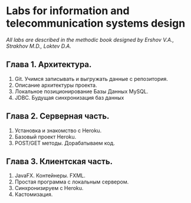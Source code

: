 # Labs for information and telecommunication systems design

*All labs are described in the methodic book designed by Ershov V.A., Strakhov M.D., Loktev D.A.*

## Глава 1. Архитектура.
1. Git. Учимся записывать и выгружать данные с репозитория.
2. Описание архитектуры проекта.
3. Локальное позиционирование Базы Данных MySQL.
4. JDBC. Будущая синхронизация баз данных

## Глава 2. Серверная часть.

1. Установка и знакомство c Heroku.
2. Базовый проект Heroku.
3. POST/GET методы. Дорабатываем код.

## Глава 3. Клиентская часть.

1. JavaFX. Контейнеры. FXML.
2. Простая программа с локальным сервером.
3. Синхронизируем с Heroku.
4. Кастомизация.

